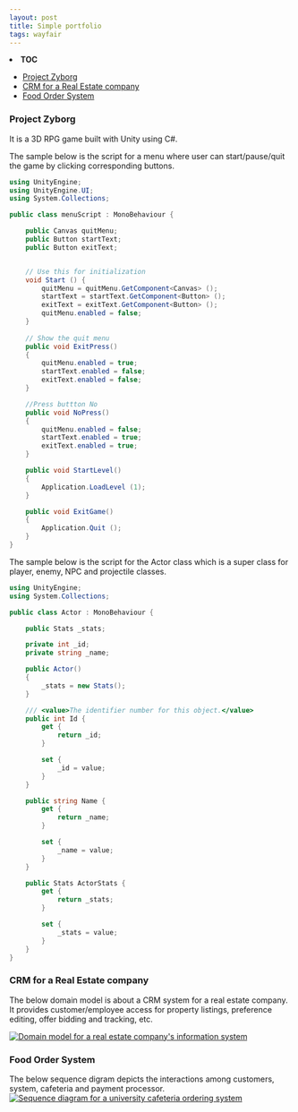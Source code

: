 ```yaml
---
layout: post
title: Simple portfolio
tags: wayfair
---
```

<li>
<a><strong>TOC</strong></a>
</li>

* [Project Zyborg](#zyborg)
* [CRM for a Real Estate company](#realEstate)
* [Food Order System](#university)

<h3 id="zyborg">Project Zyborg</h3>

It is a 3D RPG game built with Unity using C#.

The sample below is the script for a menu where user can start/pause/quit the game by clicking corresponding buttons.

``` C#
using UnityEngine;
using UnityEngine.UI;
using System.Collections;

public class menuScript : MonoBehaviour {

	public Canvas quitMenu;
	public Button startText;
	public Button exitText;


	// Use this for initialization
	void Start () {
		quitMenu = quitMenu.GetComponent<Canvas> ();
		startText = startText.GetComponent<Button> ();
		exitText = exitText.GetComponent<Button> ();
		quitMenu.enabled = false;
	}
	
	// Show the quit menu
	public void ExitPress()
	{
		quitMenu.enabled = true;
		startText.enabled = false;
		exitText.enabled = false;
	}

	//Press buttton No
	public void NoPress()
	{
		quitMenu.enabled = false;
		startText.enabled = true;
		exitText.enabled = true;
	}

	public void StartLevel()
	{
		Application.LoadLevel (1);
	}

	public void ExitGame()
	{
		Application.Quit ();
	}
}
```

The sample below is the script for the Actor class which is a super class for player, enemy, NPC and projectile classes.
``` C#
using UnityEngine;
using System.Collections;

public class Actor : MonoBehaviour {

    public Stats _stats;

    private int _id;
    private string _name;

    public Actor()
    {
        _stats = new Stats();
    }

    /// <value>The identifier number for this object.</value>
    public int Id {
        get {
            return _id;
        }

        set {
            _id = value;
        }
    }

    public string Name {
        get {
            return _name;
        }

        set {
            _name = value;
        }
    }

    public Stats ActorStats {
        get {
            return _stats;
        }

        set {
            _stats = value;
        }
    }
}
```

<h3 id="realEstate">CRM for a Real Estate company</h3>

The below domain model is about a CRM system for a real estate company. It provides customer/employee access for property listings, preference editing, offer bidding and tracking, etc.

<a href="{{site.baseurl}}/public/image/Real estate company information system.png"><img alt="Domain model for a real estate company's information system" src="{{site.baseurl}}/public/image/Real estate company information system.png"/></a>

<h3 id="university">Food Order System</h3>

The below sequence digram depicts the interactions among customers, system, cafeteria and payment processor.
<a href="{{site.baseurl}}/public/image/Assignment 5-4.png"><img alt="Sequence diagram for a university cafeteria ordering system" src="{{site.baseurl}}/public/image/Assignment 5-4.png"/></a>
